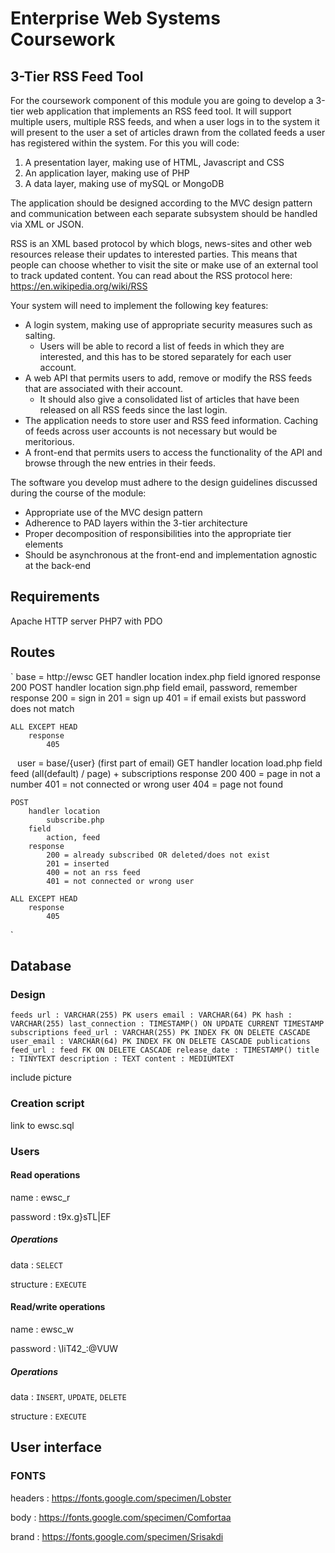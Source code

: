 # Enterprise Web Systems Coursework

## 3-Tier RSS Feed Tool

For the coursework component of this module you are going to develop a 3-tier web application that implements an RSS feed tool. It will support multiple users, multiple RSS feeds, and when a user logs in to the system it will present to the user a set of articles drawn from the collated feeds a user has registered within the system. For this you will code:

1. A presentation layer, making use of HTML, Javascript and CSS
2. An application layer, making use of PHP
3. A data layer, making use of mySQL or MongoDB

The application should be designed according to the MVC design pattern and communication between each separate subsystem should be handled via XML or JSON.

RSS is an XML based protocol by which blogs, news-sites and other web resources release their updates to interested parties. This means that people can choose whether to visit the site or make use of an external tool to track updated content. You can read about the RSS protocol here: https://en.wikipedia.org/wiki/RSS

Your system will need to implement the following key features:

* A login system, making use of appropriate security measures such as salting.
  * Users will be able to record a list of feeds in which they are interested, and this has to be stored separately for each user account.
* A web API that permits users to add, remove or modify the RSS feeds that are associated with their account.
  * It should also give a consolidated list of articles that have been released on all RSS feeds since the last login.
* The application needs to store user and RSS feed information. Caching of feeds across user accounts is not necessary but would be meritorious.
* A front-end that permits users to access the functionality of the API and browse through the new entries in their feeds.

The software you develop must adhere to the design guidelines discussed during the course of the module:

* Appropriate use of the MVC design pattern
* Adherence to PAD layers within the 3-tier architecture
* Proper decomposition of responsibilities into the appropriate tier elements
* Should be asynchronous at the front-end and implementation agnostic at the back-end

## Requirements

Apache HTTP server
PHP7 with PDO

## Routes

`
base = http://ewsc
	GET
		handler location
			index.php
		field
			ignored
		response
			200
	POST
		handler location
			sign.php
		field
			email, password, remember
		response
			200 = sign in
			201 = sign up
			401 = if email exists but password does not match

	ALL EXCEPT HEAD
		response
			405
`
`
user = base/{user} (first part of email)
	GET
		handler location
			load.php
		field
			feed (all(default) / page) + subscriptions
		response
			200
			400 = page in not a number
			401 = not connected or wrong user
			404 = page not found

	POST
		handler location
			subscribe.php
		field
			action, feed
		response
			200 = already subscribed OR deleted/does not exist
			201 = inserted
			400 = not an rss feed
			401 = not connected or wrong user

	ALL EXCEPT HEAD
		response
			405
`

## Database

### Design

`
feeds
	url : VARCHAR(255) PK
users
	email : VARCHAR(64) PK
	hash : VARCHAR(255)
	last_connection : TIMESTAMP() ON UPDATE CURRENT TIMESTAMP
subscriptions
	feed_url : VARCHAR(255) PK INDEX FK ON DELETE CASCADE
	user_email : VARCHAR(64) PK INDEX FK ON DELETE CASCADE
publications
	feed_url : feed FK ON DELETE CASCADE
	release_date : TIMESTAMP()
	title : TINYTEXT
	description : TEXT
	content : MEDIUMTEXT
`

include picture

### Creation script

link to ewsc.sql

### Users

#### Read operations

name : ewsc_r

password : t9x.g}sTL|EF

##### Operations

data : `SELECT`

structure : `EXECUTE`

#### Read/write operations

name : ewsc_w

password : \IiT42_:@VUW

##### Operations

data : `INSERT`, `UPDATE`, `DELETE`

structure : `EXECUTE`

## User interface

### FONTS

headers : https://fonts.google.com/specimen/Lobster

body : https://fonts.google.com/specimen/Comfortaa

brand : https://fonts.google.com/specimen/Srisakdi